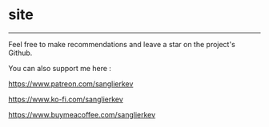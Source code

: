 # site

---
Feel free to make recommendations and leave a star on the project's Github.

You can also support me here :

https://www.patreon.com/sanglierkev

https://www.ko-fi.com/sanglierkev

https://www.buymeacoffee.com/sanglierkev
